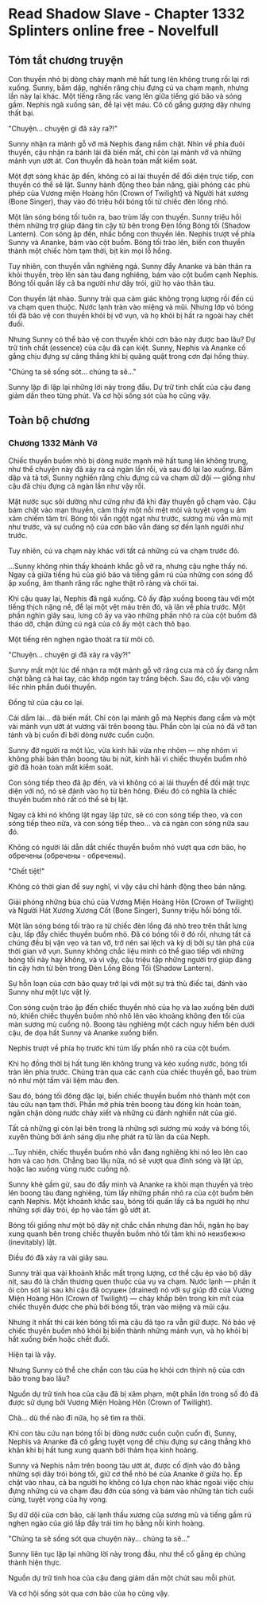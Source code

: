 # Read Shadow Slave - Chapter 1332 Splinters online free - Novelfull

## Tóm tắt chương truyện

Con thuyền nhỏ bị dòng chảy mạnh mẽ hất tung lên không trung rồi lại rơi xuống. Sunny, bầm dập, nghiến răng chịu đựng cú va chạm mạnh, nhưng lần này lại khác. Một tiếng răng rắc vang lên giữa tiếng gió bão và sóng gầm. Nephis ngã xuống sàn, để lại vệt máu. Cô cố gắng gượng dậy nhưng thất bại.

"Chuyện... chuyện gì đã xảy ra?!"

Sunny nhận ra mảnh gỗ vỡ mà Nephis đang nắm chặt. Nhìn về phía đuôi thuyền, cậu nhận ra bánh lái đã biến mất, chỉ còn lại mảnh vỡ và những mảnh vụn ướt át. Con thuyền đã hoàn toàn mất kiểm soát.

Một đợt sóng khác ập đến, không có ai lái thuyền để đối diện trực tiếp, con thuyền có thể sẽ lật. Sunny hành động theo bản năng, giải phóng các phù phép của Vương miện Hoàng hôn (Crown of Twilight) và Người hát xương (Bone Singer), thay vào đó triệu hồi bóng tối từ chiếc đèn lồng nhỏ.

Một làn sóng bóng tối tuôn ra, bao trùm lấy con thuyền. Sunny triệu hồi thêm những trợ giúp đáng tin cậy từ bên trong Đèn lồng Bóng tối (Shadow Lantern). Con sóng ập đến, nhấc bổng con thuyền lên. Nephis trượt về phía Sunny và Ananke, bám vào cột buồm. Bóng tối trào lên, biến con thuyền thành một chiếc hòm tạm thời, bịt kín mọi lỗ hổng.

Tuy nhiên, con thuyền vẫn nghiêng ngả. Sunny đẩy Ananke và bản thân ra khỏi thuyền, trèo lên sàn tàu đang nghiêng, bám vào cột buồm cạnh Nephis. Bóng tối quấn lấy cả ba người như dây trói, giữ họ vào thân tàu.

Con thuyền lật nhào. Sunny trải qua cảm giác không trọng lượng rồi đến cú va chạm quen thuộc. Nước lạnh tràn vào miệng và mũi. Nhưng lớp vỏ bóng tối đã bảo vệ con thuyền khỏi bị vỡ vụn, và họ khỏi bị hất ra ngoài hay chết đuối.

Nhưng Sunny có thể bảo vệ con thuyền khỏi cơn bão này được bao lâu? Dự trữ tinh chất (essence) của cậu đã cạn kiệt. Sunny, Nephis và Ananke cố gắng chịu đựng sự căng thẳng khi bị quăng quật trong cơn đại hồng thủy.

"Chúng ta sẽ sống sót... chúng ta sẽ..."

Sunny lặp đi lặp lại những lời này trong đầu. Dự trữ tinh chất của cậu đang giảm dần theo từng phút. Và cơ hội sống sót của họ cũng vậy.

## Toàn bộ chương

### Chương 1332 Mảnh Vỡ

Chiếc thuyền buồm nhỏ bị dòng nước mạnh mẽ hất tung lên không trung, như thể chuyện này đã xảy ra cả ngàn lần rồi, và sau đó lại lao xuống. Bầm dập và tả tơi, Sunny nghiến răng chịu đựng cú va chạm dữ dội — giống như cậu đã chịu đựng cả ngàn lần như vậy rồi.

Mặt nước sục sôi dường như cứng như đá khi đáy thuyền gỗ chạm vào. Cậu bám chặt vào mạn thuyền, cảm thấy một nỗi mệt mỏi và tuyệt vọng u ám xâm chiếm tâm trí. Bóng tối vẫn ngột ngạt như trước, sương mù vẫn mù mịt như trước, và sự cuồng nộ của cơn bão vẫn đáng sợ đến lạnh người như trước.

Tuy nhiên, cú va chạm này khác với tất cả những cú va chạm trước đó.

...Sunny không nhìn thấy khoảnh khắc gỗ vỡ ra, nhưng cậu nghe thấy nó. Ngay cả giữa tiếng hú của gió bão và tiếng gầm rú của những con sóng đổ ập xuống, âm thanh răng rắc nghe thật rõ ràng và chói tai.

Khi cậu quay lại, Nephis đã ngã xuống. Cô ấy đập xuống boong tàu với một tiếng thịch nặng nề, để lại một vệt máu trên đó, và lăn về phía trước. Một phần nghìn giây sau, lưng cô ấy va vào những phần nhô ra của cột buồm đã tháo dỡ, chặn đứng cú ngã của cô ấy một cách thô bạo.

Một tiếng rên nghẹn ngào thoát ra từ môi cô.

"Chuyện... chuyện gì đã xảy ra vậy?!"

Sunny mất một lúc để nhận ra một mảnh gỗ vỡ răng cưa mà cô ấy đang nắm chặt bằng cả hai tay, các khớp ngón tay trắng bệch. Sau đó, cậu vội vàng liếc nhìn phần đuôi thuyền.

Đồng tử của cậu co lại.

Cái dầm lái... đã biến mất. Chỉ còn lại mảnh gỗ mà Nephis đang cầm và một vài mảnh vụn ướt át vương vãi trên boong tàu. Phần còn lại của nó đã vỡ tan tành và bị cuốn đi bởi dòng nước cuồn cuộn.

Sunny đờ người ra một lúc, vừa kinh hãi vừa nhẹ nhõm — nhẹ nhõm vì không phải bản thân boong tàu bị nứt, kinh hãi vì chiếc thuyền buồm nhỏ giờ đã hoàn toàn mất kiểm soát.

Con sóng tiếp theo đã ập đến, và vì không có ai lái thuyền để đối mặt trực diện với nó, nó sẽ đánh vào họ từ bên hông. Điều đó có nghĩa là chiếc thuyền buồm nhỏ rất có thể sẽ bị lật.

Ngay cả khi nó không lật ngay lập tức, sẽ có con sóng tiếp theo, và con sóng tiếp theo nữa, và con sóng tiếp theo... và cả ngàn con sóng nữa sau đó.

Không có người lái dẫn dắt chiếc thuyền buồm nhỏ vượt qua cơn bão, họ обречены (обречены - обречены).

"Chết tiệt!"

Không có thời gian để suy nghĩ, vì vậy cậu chỉ hành động theo bản năng.

Giải phóng những bùa chú của Vương Miện Hoàng Hôn (Crown of Twilight) và Người Hát Xương Xương Cốt (Bone Singer), Sunny triệu hồi bóng tối.

Một làn sóng bóng tối trào ra từ chiếc đèn lồng đá nhỏ treo trên thắt lưng cậu, lấp đầy chiếc thuyền buồm nhỏ. Đã có bóng tối ở đó rồi, nhưng tất cả chúng đều bị vặn vẹo và tan vỡ, trở nên sai lệch và kỳ dị bởi sự tàn phá của thời gian vỡ vụn. Sunny không chắc liệu mình có thể giao tiếp với những bóng tối này hay không, và vì vậy, cậu triệu tập những người trợ giúp đáng tin cậy hơn từ bên trong Đèn Lồng Bóng Tối (Shadow Lantern).

Sự hỗn loạn của cơn bão quay trở lại với một sự trả thù điếc tai, đánh vào Sunny như một lực vật lý.

Con sóng cuộn trào ập đến chiếc thuyền nhỏ của họ và lao xuống bên dưới nó, khiến chiếc thuyền buồm nhỏ nhô lên vào khoảng không đen tối của màn sương mù cuồng nộ. Boong tàu nghiêng một cách nguy hiểm bên dưới cậu, đe dọa hất Sunny và Ananke xuống biển.

Nephis trượt về phía họ trước khi túm lấy phần nhô ra của cột buồm.

Khi họ đồng thời bị hất tung lên không trung và kéo xuống nước, bóng tối tràn lên phía trước. Chúng tràn qua các cạnh của chiếc thuyền gỗ, bao trùm nó như một tấm vải liệm màu đen.

Sau đó, bóng tối đông đặc lại, biến chiếc thuyền buồm nhỏ thành một con tàu cứu nạn tạm thời. Phần mở phía trên boong tàu đóng kín hoàn toàn, ngăn chặn dòng nước chảy xiết và những cú đánh nghiền nát của gió.

Tất cả những gì còn lại bên trong là những sợi sương mù xoáy và bóng tối, xuyên thủng bởi ánh sáng dịu nhẹ phát ra từ làn da của Neph.

...Tuy nhiên, chiếc thuyền buồm nhỏ vẫn đang nghiêng khi nó leo lên cao hơn và cao hơn. Chẳng bao lâu nữa, nó sẽ vượt qua đỉnh sóng và lật úp, hoặc lao xuống vùng nước cuồng nộ.

Sunny khẽ gầm gừ, sau đó đẩy mình và Ananke ra khỏi mạn thuyền và trèo lên boong tàu đang nghiêng, túm lấy những phần nhô ra của cột buồm bên cạnh Nephis. Một khoảnh khắc sau, bóng tối quấn lấy cả ba người họ như những sợi dây trói, ép họ vào tấm gỗ ướt át.

Bóng tối giống như một bộ dây nịt chắc chắn nhưng đàn hồi, ngăn họ bay xung quanh bên trong chiếc thuyền buồm nhỏ tối tăm khi nó неизбежно (inevitably) lật.

Điều đó đã xảy ra vài giây sau.

Sunny trải qua vài khoảnh khắc mất trọng lượng, cơ thể cậu ép vào bộ dây nịt, sau đó là chấn thương quen thuộc của vụ va chạm. Nước lạnh — phần ít ỏi còn sót lại sau khi cậu đã осушен (drained) nó với sự giúp đỡ của Vương Miện Hoàng Hôn (Crown of Twilight) — chảy khắp bên trong kín mít của chiếc thuyền được che phủ bởi bóng tối, tràn vào miệng và mũi cậu.

Nhưng ít nhất thì cái kén bóng tối mà cậu đã tạo ra vẫn giữ được. Nó bảo vệ chiếc thuyền buồm nhỏ khỏi bị biến thành những mảnh vụn, và họ khỏi bị hất xuống biển hoặc chết đuối.

Hiện tại là vậy.

Nhưng Sunny có thể che chắn con tàu của họ khỏi cơn thịnh nộ của cơn bão trong bao lâu?

Nguồn dự trữ tinh hoa của cậu đã bị xâm phạm, một phần lớn trong số đó đã được sử dụng bởi Vương Miện Hoàng Hôn (Crown of Twilight).

Chà... dù thế nào đi nữa, họ sẽ tìm ra thôi.

Khi con tàu cứu nạn bóng tối bị dòng nước cuồn cuộn cuốn đi, Sunny, Nephis và Ananke đã cố gắng tuyệt vọng để chịu đựng sự căng thẳng khó khăn khi bị hất tung xung quanh bởi thảm họa kinh hoàng.

Sunny và Nephis nằm trên boong tàu ướt át, được cố định vào đó bằng những sợi dây trói bóng tối, giữ cơ thể nhỏ bé của Ananke ở giữa họ. Ép chặt vào nhau, cả ba người họ không có lựa chọn nào khác ngoài việc chịu đựng những cú va chạm đau đớn của sóng và bám vào những tàn tích cuối cùng, tuyệt vọng của hy vọng.

Sự dữ dội của cơn bão, cái lạnh thấu xương của sương mù và tiếng gầm rú nghẹn ngào của gió lấp đầy trái tim họ bằng nỗi kinh hoàng.

"Chúng ta sẽ sống sót qua chuyện này... chúng ta sẽ..."

Sunny liên tục lặp lại những lời này trong đầu, như thể cố gắng ép chúng thành hiện thực.

Nguồn dự trữ tinh hoa của cậu đang giảm dần một chút sau mỗi phút.

Và cơ hội sống sót qua cơn bão của họ cũng vậy.